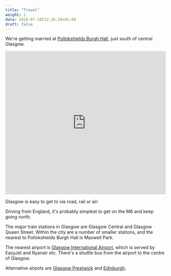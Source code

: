 ```yaml
---
title: "Travel"
weight: 2
date: 2018-07-10T22:26:28+01:00
draft: false
---
```


We're getting married at [Pollokshields Burgh Hall](http://www.pollokshieldsburghhall.com), just south of central Glasgow.

<p><iframe src="https://www.google.com/maps/embed?pb=!1m18!1m12!1m3!1d71620.09775100349!2d-4.3163397580773255!3d55.87779329556793!2m3!1f0!2f0!3f0!3m2!1i1024!2i768!4f13.1!3m3!1m2!1s0x4888465d8d255d3d%3A0x6c1f47772c3d676f!2sPollokshields+Burgh+Hall!5e0!3m2!1sen!2suk!4v1526318891896" width="100%" height="450" frameborder="0" style="border:0" allowfullscreen></iframe></p>

Glasgow is easy to get to via road, rail or air:

Driving from England, it's probably simplest to get on the M6 and keep going north.

The major train stations in Glasgow are Glasgow Central and Glasgow Queen Street. Within the city are a number of smaller stations, and the nearest to Pollokshields Burgh Hall is Maxwell Park.

The nearest airport is [Glasgow International Airport](https://www.glasgowairport.com), which is served by EasyJet and Ryanair etc. There's a shuttle bus from the airport to the centre of Glasgow.

Alternative airpots are [Glasgow Prestwick](https://www.glasgowprestwick.com) and [Edinburgh](https://www.edinburghairport.com).
